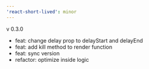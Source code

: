 ```yaml
---
'react-short-lived': minor
---
```


v 0.3.0

- feat: change delay prop to delayStart and delayEnd
- feat: add kill method to render function
- feat: sync version
- refactor: optimize inside logic
